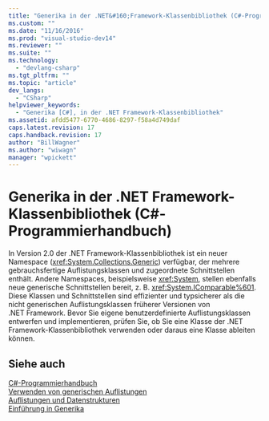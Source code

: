```yaml
---
title: "Generika in der .NET&#160;Framework-Klassenbibliothek (C#-Programmierhandbuch) | Microsoft Docs"
ms.custom: ""
ms.date: "11/16/2016"
ms.prod: "visual-studio-dev14"
ms.reviewer: ""
ms.suite: ""
ms.technology: 
  - "devlang-csharp"
ms.tgt_pltfrm: ""
ms.topic: "article"
dev_langs: 
  - "CSharp"
helpviewer_keywords: 
  - "Generika [C#], in der .NET Framework-Klassenbibliothek"
ms.assetid: afdd5477-6770-4686-8297-f58a4d749daf
caps.latest.revision: 17
caps.handback.revision: 17
author: "BillWagner"
ms.author: "wiwagn"
manager: "wpickett"
---
```

# Generika in der .NET&#160;Framework-Klassenbibliothek (C#-Programmierhandbuch)
In Version 2.0 der .NET Framework\-Klassenbibliothek ist ein neuer Namespace \(<xref:System.Collections.Generic>\) verfügbar, der mehrere gebrauchsfertige Auflistungsklassen und zugeordnete Schnittstellen enthält.  Andere Namespaces, beispielsweise <xref:System>, stellen ebenfalls neue generische Schnittstellen bereit, z. B. <xref:System.IComparable%601>.  Diese Klassen und Schnittstellen sind effizienter und typsicherer als die nicht generischen Auflistungsklassen früherer Versionen von .NET Framework.  Bevor Sie eigene benutzerdefinierte Auflistungsklassen entwerfen und implementieren, prüfen Sie, ob Sie eine Klasse der .NET Framework\-Klassenbibliothek verwenden oder daraus eine Klasse ableiten können.  
  
## Siehe auch  
 [C\#\-Programmierhandbuch](../../../csharp/programming-guide/index.md)   
 [Verwenden von generischen Auflistungen](../../../standard/collections/when-to-use-generic-collections.md)   
 [Auflistungen und Datenstrukturen](../Topic/Collections%20and%20Data%20Structures.md)   
 [Einführung in Generika](../../../csharp/programming-guide/generics/introduction-to-generics.md)